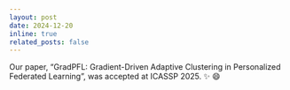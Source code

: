 ```yaml
---
layout: post
date: 2024-12-20
inline: true
related_posts: false
---
```


Our paper, “GradPFL: Gradient-Driven Adaptive Clustering in Personalized Federated Learning”, was accepted at ICASSP 2025. :sparkles: :smile:

